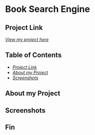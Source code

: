 # Book Search Engine

## Project Link

[_View my project here_](https://arcane-sierra-35513.herokuapp.com/)

## Table of Contents

- [_Project Link_](#project-link)
- [_About my Project_](#about-my-project)
- [_Screenshots_](#screenshots)

## About my Project

## Screenshots

## Fin
